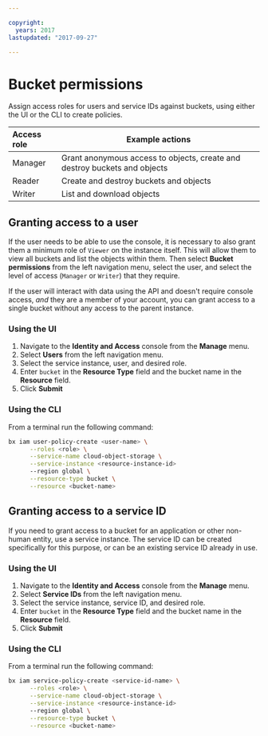 ```yaml
---

copyright:
  years: 2017
lastupdated: "2017-09-27"

---
```


# Bucket permissions

Assign access roles for users and service IDs against buckets, using either the UI or the CLI to create policies.

| Access role | Example actions                                                           |
|:------------|---------------------------------------------------------------------------|
| Manager     | Grant anonymous access to objects, create and destroy buckets and objects |
| Reader      | Create and destroy buckets and objects                                    |
| Writer      | List and download objects                                                 |

## Granting access to a user

If the user needs to be able to use the console, it is necessary to also grant them a minimum role of `Viewer` on the instance itself.  This will allow them to view all buckets and list the objects within them. Then select **Bucket permissions** from the left navigation menu, select the user, and select the level of access (`Manager` or `Writer`) that they require.

If the user will interact with data using the API and doesn't require console access, _and_ they are a member of your account, you can grant access to a single bucket without any access to the parent instance.

### Using the UI

  1. Navigate to the **Identity and Access** console from the **Manage** menu.
  2. Select **Users** from the left navigation menu.
  3. Select the service instance, user, and desired role.
  4. Enter `bucket` in the **Resource Type** field and the bucket name in the **Resource** field.
  5. Click **Submit**

### Using the CLI

From a terminal run the following command:

```bash
bx iam user-policy-create <user-name> \
      --roles <role> \
      --service-name cloud-object-storage \
      --service-instance <resource-instance-id>
      --region global \
      --resource-type bucket \
      --resource <bucket-name>
```

## Granting access to a service ID

If you need to grant access to a bucket for an application or other non-human entity, use a service instance.  The service ID can be created specifically for this purpose, or can be an existing service ID already in use.

### Using the UI

  1. Navigate to the **Identity and Access** console from the **Manage** menu.
  2. Select **Service IDs** from the left navigation menu.
  3. Select the service instance, service ID, and desired role.
  4. Enter `bucket` in the **Resource Type** field and the bucket name in the **Resource** field.
  5. Click **Submit**

### Using the CLI

From a terminal run the following command:

```bash
bx iam service-policy-create <service-id-name> \
      --roles <role> \
      --service-name cloud-object-storage \
      --service-instance <resource-instance-id>
      --region global \
      --resource-type bucket \
      --resource <bucket-name>
```
